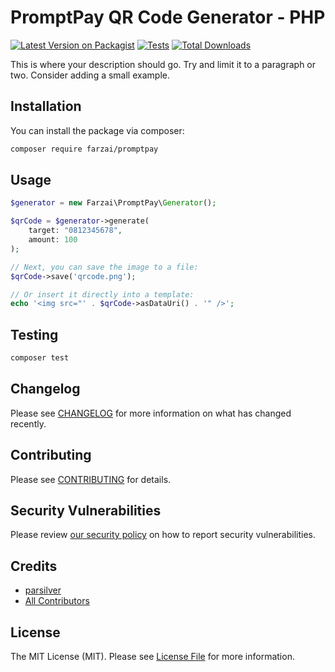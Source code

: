 # PromptPay QR Code Generator - PHP

[![Latest Version on Packagist](https://img.shields.io/packagist/v/farzai/promptpay.svg?style=flat-square)](https://packagist.org/packages/farzai/promptpay)
[![Tests](https://img.shields.io/github/actions/workflow/status/farzai/promptpay/run-tests.yml?branch=main&label=tests&style=flat-square)](https://github.com/farzai/promptpay/actions/workflows/run-tests.yml)
[![Total Downloads](https://img.shields.io/packagist/dt/farzai/promptpay.svg?style=flat-square)](https://packagist.org/packages/farzai/promptpay)

This is where your description should go. Try and limit it to a paragraph or two. Consider adding a small example.

## Installation

You can install the package via composer:

```bash
composer require farzai/promptpay
```

## Usage

```php
$generator = new Farzai\PromptPay\Generator();

$qrCode = $generator->generate(
    target: "0812345678", 
    amount: 100
);

// Next, you can save the image to a file:
$qrCode->save('qrcode.png');

// Or insert it directly into a template:
echo '<img src="' . $qrCode->asDataUri() . '" />';
```

## Testing

```bash
composer test
```

## Changelog

Please see [CHANGELOG](CHANGELOG.md) for more information on what has changed recently.

## Contributing

Please see [CONTRIBUTING](https://github.com/spatie/.github/blob/main/CONTRIBUTING.md) for details.

## Security Vulnerabilities

Please review [our security policy](../../security/policy) on how to report security vulnerabilities.

## Credits

- [parsilver](https://github.com/parsilver)
- [All Contributors](../../contributors)

## License

The MIT License (MIT). Please see [License File](LICENSE.md) for more information.
